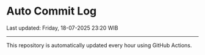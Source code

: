 # Auto Commit Log

Last updated: Friday, 18-07-2025 23:20 WIB

---

This repository is automatically updated every hour using GitHub Actions.
